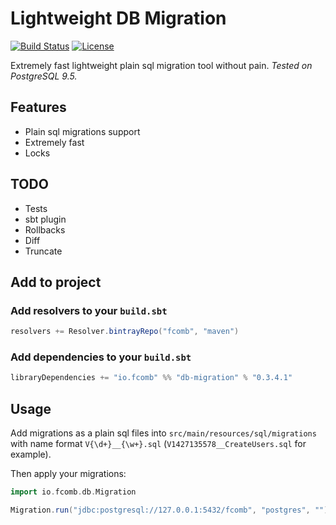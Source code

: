 # Lightweight DB Migration

[![Build Status](https://travis-ci.org/fcomb/db-migration.svg?branch=develop)](https://travis-ci.org/fcomb/db-migration)
[![License](https://img.shields.io/:license-MIT-green.svg)](http://opensource.org/licenses/MIT)

Extremely fast lightweight plain sql migration tool without pain.
_Tested on PostgreSQL 9.5._

## Features

* Plain sql migrations support
* Extremely fast
* Locks

## TODO

* Tests
* sbt plugin
* Rollbacks
* Diff
* Truncate

## Add to project

### Add resolvers to your `build.sbt`

```scala
resolvers += Resolver.bintrayRepo("fcomb", "maven")
```

### Add dependencies to your `build.sbt`

```scala
libraryDependencies += "io.fcomb" %% "db-migration" % "0.3.4.1"
```

## Usage

Add migrations as a plain sql files into `src/main/resources/sql/migrations` with name format `V{\d+}__{\w+}.sql` (`V1427135578__CreateUsers.sql` for example).

Then apply your migrations:

```scala
import io.fcomb.db.Migration

Migration.run("jdbc:postgresql://127.0.0.1:5432/fcomb", "postgres", "")
```
